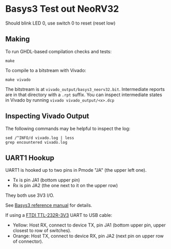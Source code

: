 # Basys3 Test out NeoRV32

Should blink LED 0, use switch 0 to reset (reset low)

## Making

To run GHDL-based compilation checks and tests:

    make

To compile to a bitstream with Vivado:

    make vivado

The bitstream is at `vivado_output/basys3_neorv32.bit`.
Intermediate reports are in that directory with a `.rpt` suffix. You can
inspect intermediate states in Vivado by running `vivado vivado_output/<x>.dcp`

## Inspecting Vivado Output

The following commands may be helpful to inspect the log:

    sed /^INFO/d vivado.log | less
    grep encountered vivado.log

## UART1 Hookup

UART1 is hooked up to two pins in Pmode "JA" (the upper left one).

- Tx is pin JA1 (bottom upper pin)
- Rx is pin JA2 (the one next to it on the upper row)

They both use 3V3 I/O.

See [Basys3 reference manual](https://digilent.com/reference/programmable-logic/basys-3/reference-manual#pmod_ports) for details.

If using a [FTDI TTL-232R-3V3](https://ftdichip.com/products/ttl-232r-3v3/) UART to USB cable:

- Yellow: Host RX, connect to device TX, pin JA1 (bottom upper pin, upper closest to row of switches).
- Orange: Host TX, connect to device RX, pin JA2 (next pin on upper row of connector).
